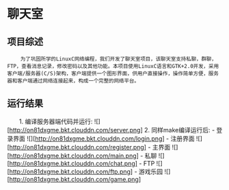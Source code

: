 # 聊天室


## 项目综述
     　　为了巩固所学的LinuxC网络编程，我们开发了聊天室项目，该聊天室支持私聊，群聊，FTP，查看消息记录，修改密码以及其他功能。本项目使用LinuxC语言和GTK+2.0开发，采用客户端/服务器(C/S)架构，客户端提供一个图形界面，供用户直接操作，操作简单方便，服务器和客户端通过网络连接起来，构成一个完整的网络平台。

## 运行结果

　　1. 编译服务器端代码并运行:
    ![][http://on81dxgme.bkt.clouddn.com/server.png]
    2. 同样make编译运行后:
        - 登录界面
        ![][http://on81dxgme.bkt.clouddn.com/login.png]
        - 注册界面
        ![][http://on81dxgme.bkt.clouddn.com/register.png]
        - 主界面
        ![][http://on81dxgme.bkt.clouddn.com/main.png]
        - 私聊
        ![][http://on81dxgme.bkt.clouddn.com/chat.png]
        - FTP
        ![][http://on81dxgme.bkt.clouddn.com/ftp.png]
        - 游戏乐园
        ![][http://on81dxgme.bkt.clouddn.com/game.png]
